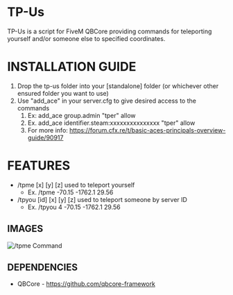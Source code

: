 # TP-Us

TP-Us is a script for FiveM QBCore providing commands for teleporting yourself and/or someone else to specified coordinates.

<h1>INSTALLATION GUIDE</h1>

1. Drop the tp-us folder into your [standalone] folder (or whichever other ensured folder you want to use)
2. Use "add_ace" in your server.cfg to give desired access to the commands
   1. Ex: add_ace group.admin "tper" allow
   2. Ex. add_ace identifier.steam:xxxxxxxxxxxxxxx "tper" allow
   3. For more info: https://forum.cfx.re/t/basic-aces-principals-overview-guide/90917

<h1>FEATURES</h1>

- /tpme [x] [y] [z] used to teleport yourself
  - Ex. /tpme -70.15 -1762.1 29.56
- /tpyou [id] [x] [y] [z] used to teleport someone by server ID
  - Ex. /tpyou 4 -70.15 -1762.1 29.56

**IMAGES**
-----
![/tpme Command](https://i.ibb.co/82FxtCt/tpmecommand.gif)

**DEPENDENCIES**
-----
- QBCore - https://github.com/qbcore-framework
